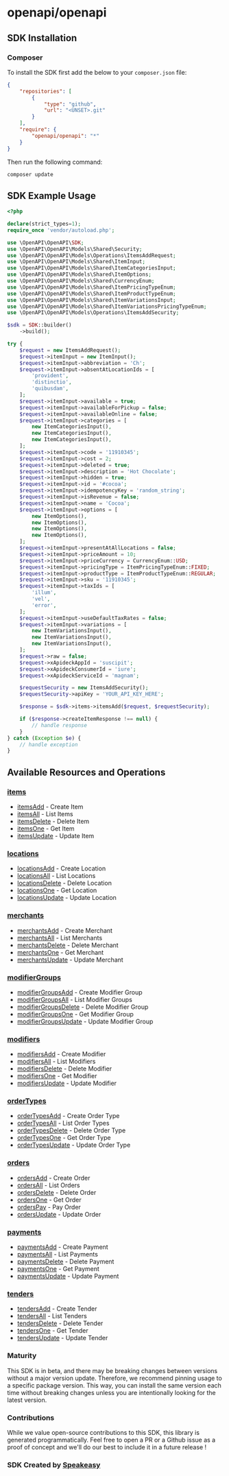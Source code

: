 # openapi/openapi

<!-- Start SDK Installation -->
## SDK Installation

### Composer

To install the SDK first add the below to your `composer.json` file:

```json
{
    "repositories": [
        {
            "type": "github",
            "url": "<UNSET>.git"
        }
    ],
    "require": {
        "openapi/openapi": "*"
    }
}
```

Then run the following command:

```bash
composer update
```
<!-- End SDK Installation -->

## SDK Example Usage
<!-- Start SDK Example Usage -->
```php
<?php

declare(strict_types=1);
require_once 'vendor/autoload.php';

use \OpenAPI\OpenAPI\SDK;
use \OpenAPI\OpenAPI\Models\Shared\Security;
use \OpenAPI\OpenAPI\Models\Operations\ItemsAddRequest;
use \OpenAPI\OpenAPI\Models\Shared\ItemInput;
use \OpenAPI\OpenAPI\Models\Shared\ItemCategoriesInput;
use \OpenAPI\OpenAPI\Models\Shared\ItemOptions;
use \OpenAPI\OpenAPI\Models\Shared\CurrencyEnum;
use \OpenAPI\OpenAPI\Models\Shared\ItemPricingTypeEnum;
use \OpenAPI\OpenAPI\Models\Shared\ItemProductTypeEnum;
use \OpenAPI\OpenAPI\Models\Shared\ItemVariationsInput;
use \OpenAPI\OpenAPI\Models\Shared\ItemVariationsPricingTypeEnum;
use \OpenAPI\OpenAPI\Models\Operations\ItemsAddSecurity;

$sdk = SDK::builder()
    ->build();

try {
    $request = new ItemsAddRequest();
    $request->itemInput = new ItemInput();
    $request->itemInput->abbreviation = 'Ch';
    $request->itemInput->absentAtLocationIds = [
        'provident',
        'distinctio',
        'quibusdam',
    ];
    $request->itemInput->available = true;
    $request->itemInput->availableForPickup = false;
    $request->itemInput->availableOnline = false;
    $request->itemInput->categories = [
        new ItemCategoriesInput(),
        new ItemCategoriesInput(),
        new ItemCategoriesInput(),
    ];
    $request->itemInput->code = '11910345';
    $request->itemInput->cost = 2;
    $request->itemInput->deleted = true;
    $request->itemInput->description = 'Hot Chocolate';
    $request->itemInput->hidden = true;
    $request->itemInput->id = '#cocoa';
    $request->itemInput->idempotencyKey = 'random_string';
    $request->itemInput->isRevenue = false;
    $request->itemInput->name = 'Cocoa';
    $request->itemInput->options = [
        new ItemOptions(),
        new ItemOptions(),
        new ItemOptions(),
        new ItemOptions(),
    ];
    $request->itemInput->presentAtAllLocations = false;
    $request->itemInput->priceAmount = 10;
    $request->itemInput->priceCurrency = CurrencyEnum::USD;
    $request->itemInput->pricingType = ItemPricingTypeEnum::FIXED;
    $request->itemInput->productType = ItemProductTypeEnum::REGULAR;
    $request->itemInput->sku = '11910345';
    $request->itemInput->taxIds = [
        'illum',
        'vel',
        'error',
    ];
    $request->itemInput->useDefaultTaxRates = false;
    $request->itemInput->variations = [
        new ItemVariationsInput(),
        new ItemVariationsInput(),
        new ItemVariationsInput(),
    ];
    $request->raw = false;
    $request->xApideckAppId = 'suscipit';
    $request->xApideckConsumerId = 'iure';
    $request->xApideckServiceId = 'magnam';

    $requestSecurity = new ItemsAddSecurity();
    $requestSecurity->apiKey = 'YOUR_API_KEY_HERE';

    $response = $sdk->items->itemsAdd($request, $requestSecurity);

    if ($response->createItemResponse !== null) {
        // handle response
    }
} catch (Exception $e) {
    // handle exception
}
```
<!-- End SDK Example Usage -->

<!-- Start SDK Available Operations -->
## Available Resources and Operations


### [items](docs/items/README.md)

* [itemsAdd](docs/items/README.md#itemsadd) - Create Item
* [itemsAll](docs/items/README.md#itemsall) - List Items
* [itemsDelete](docs/items/README.md#itemsdelete) - Delete Item
* [itemsOne](docs/items/README.md#itemsone) - Get Item
* [itemsUpdate](docs/items/README.md#itemsupdate) - Update Item

### [locations](docs/locations/README.md)

* [locationsAdd](docs/locations/README.md#locationsadd) - Create Location
* [locationsAll](docs/locations/README.md#locationsall) - List Locations
* [locationsDelete](docs/locations/README.md#locationsdelete) - Delete Location
* [locationsOne](docs/locations/README.md#locationsone) - Get Location
* [locationsUpdate](docs/locations/README.md#locationsupdate) - Update Location

### [merchants](docs/merchants/README.md)

* [merchantsAdd](docs/merchants/README.md#merchantsadd) - Create Merchant
* [merchantsAll](docs/merchants/README.md#merchantsall) - List Merchants
* [merchantsDelete](docs/merchants/README.md#merchantsdelete) - Delete Merchant
* [merchantsOne](docs/merchants/README.md#merchantsone) - Get Merchant
* [merchantsUpdate](docs/merchants/README.md#merchantsupdate) - Update Merchant

### [modifierGroups](docs/modifiergroups/README.md)

* [modifierGroupsAdd](docs/modifiergroups/README.md#modifiergroupsadd) - Create Modifier Group
* [modifierGroupsAll](docs/modifiergroups/README.md#modifiergroupsall) - List Modifier Groups
* [modifierGroupsDelete](docs/modifiergroups/README.md#modifiergroupsdelete) - Delete Modifier Group
* [modifierGroupsOne](docs/modifiergroups/README.md#modifiergroupsone) - Get Modifier Group
* [modifierGroupsUpdate](docs/modifiergroups/README.md#modifiergroupsupdate) - Update Modifier Group

### [modifiers](docs/modifiers/README.md)

* [modifiersAdd](docs/modifiers/README.md#modifiersadd) - Create Modifier
* [modifiersAll](docs/modifiers/README.md#modifiersall) - List Modifiers
* [modifiersDelete](docs/modifiers/README.md#modifiersdelete) - Delete Modifier
* [modifiersOne](docs/modifiers/README.md#modifiersone) - Get Modifier
* [modifiersUpdate](docs/modifiers/README.md#modifiersupdate) - Update Modifier

### [orderTypes](docs/ordertypes/README.md)

* [orderTypesAdd](docs/ordertypes/README.md#ordertypesadd) - Create Order Type
* [orderTypesAll](docs/ordertypes/README.md#ordertypesall) - List Order Types
* [orderTypesDelete](docs/ordertypes/README.md#ordertypesdelete) - Delete Order Type
* [orderTypesOne](docs/ordertypes/README.md#ordertypesone) - Get Order Type
* [orderTypesUpdate](docs/ordertypes/README.md#ordertypesupdate) - Update Order Type

### [orders](docs/orders/README.md)

* [ordersAdd](docs/orders/README.md#ordersadd) - Create Order
* [ordersAll](docs/orders/README.md#ordersall) - List Orders
* [ordersDelete](docs/orders/README.md#ordersdelete) - Delete Order
* [ordersOne](docs/orders/README.md#ordersone) - Get Order
* [ordersPay](docs/orders/README.md#orderspay) - Pay Order
* [ordersUpdate](docs/orders/README.md#ordersupdate) - Update Order

### [payments](docs/payments/README.md)

* [paymentsAdd](docs/payments/README.md#paymentsadd) - Create Payment
* [paymentsAll](docs/payments/README.md#paymentsall) - List Payments
* [paymentsDelete](docs/payments/README.md#paymentsdelete) - Delete Payment
* [paymentsOne](docs/payments/README.md#paymentsone) - Get Payment
* [paymentsUpdate](docs/payments/README.md#paymentsupdate) - Update Payment

### [tenders](docs/tenders/README.md)

* [tendersAdd](docs/tenders/README.md#tendersadd) - Create Tender
* [tendersAll](docs/tenders/README.md#tendersall) - List Tenders
* [tendersDelete](docs/tenders/README.md#tendersdelete) - Delete Tender
* [tendersOne](docs/tenders/README.md#tendersone) - Get Tender
* [tendersUpdate](docs/tenders/README.md#tendersupdate) - Update Tender
<!-- End SDK Available Operations -->

### Maturity

This SDK is in beta, and there may be breaking changes between versions without a major version update. Therefore, we recommend pinning usage
to a specific package version. This way, you can install the same version each time without breaking changes unless you are intentionally
looking for the latest version.

### Contributions

While we value open-source contributions to this SDK, this library is generated programmatically.
Feel free to open a PR or a Github issue as a proof of concept and we'll do our best to include it in a future release !

### SDK Created by [Speakeasy](https://docs.speakeasyapi.dev/docs/using-speakeasy/client-sdks)
